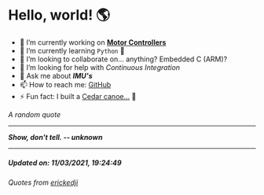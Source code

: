 # Hello, world! 🌎


- 🔧 I’m currently working on [**Motor Controllers**](https://github.com/kyleRhess/MicroMotor)
- 🌱 I’m currently learning `Python` **🐍**
- 👯 I’m looking to collaborate on... anything? Embedded C (ARM)?
- 🤔 I’m looking for help with *Continuous Integration*
- 💬 Ask me about ***IMU's***
- 📫 How to reach me: [GitHub](https://github.com/kyleRhess)
- ⚡ Fun fact: I built a [Cedar canoe...](https://kylerhess.github.io/canoe.html) 🛶

_A random quote_
___
***Show, don't tell.
-- unknown***
___
##### Updated on: 11/03/2021, 19:24:49
###### Quotes from [erickedji](https://gist.github.com/erickedji/68802)